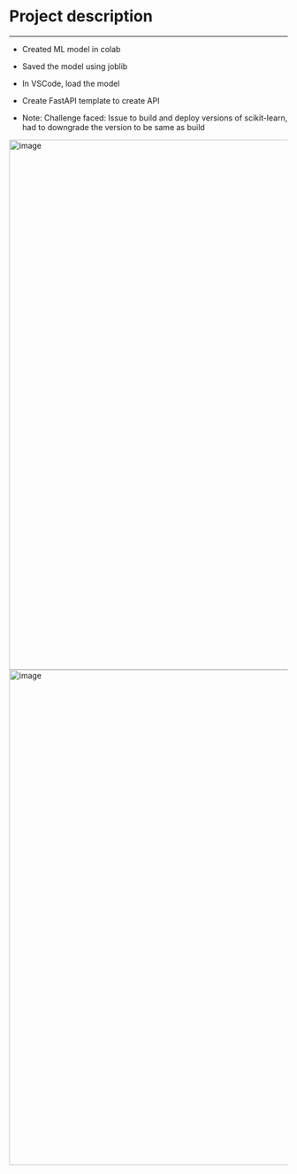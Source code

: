 # Project description
-----------------------------------

- Created ML model in colab
- Saved the model using joblib
- In VSCode, load the model
- Create FastAPI template to create API


- Note: Challenge faced: Issue to build and deploy versions of scikit-learn, had to downgrade the version to be same as build

<img width="957" alt="image" src="https://github.com/sanjeetcalgary/MLOps/assets/103237142/3f1ec4db-bce3-4a95-a3b2-30cd3847692d">

<img width="895" alt="image" src="https://github.com/sanjeetcalgary/MLOps/assets/103237142/f5cd65b9-663b-470e-827a-752173c8f8eb">

